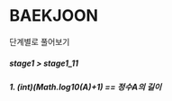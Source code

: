 # BAEKJOON
<p>
  단계별로 풀어보기
</p>

<p>
  <h5> stage1 > stage1_11
  <h5> 1. (int)(Math.log10(A)+1) == 정수A의 길이
</p>
